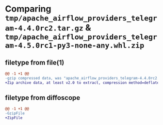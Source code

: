 # Comparing `tmp/apache_airflow_providers_telegram-4.4.0rc2.tar.gz` & `tmp/apache_airflow_providers_telegram-4.5.0rc1-py3-none-any.whl.zip`

## filetype from file(1)

```diff
@@ -1 +1 @@
-gzip compressed data, was "apache_airflow_providers_telegram-4.4.0rc2.tar", last modified: Mon Mar  4 12:45:30 2024, max compression
+Zip archive data, at least v2.0 to extract, compression method=deflate
```

## filetype from diffoscope

```diff
@@ -1 +1 @@
-GzipFile
+ZipFile
```

